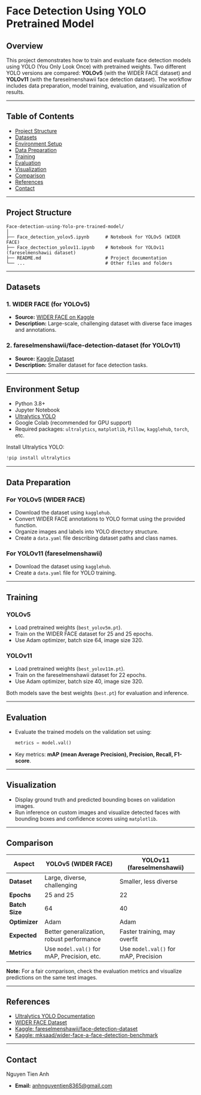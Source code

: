 # Face Detection Using YOLO Pretrained Model

## Overview

This project demonstrates how to train and evaluate face detection models using YOLO (You Only Look Once) with pretrained weights. Two different YOLO versions are compared: **YOLOv5** (with the WIDER FACE dataset) and **YOLOv11** (with the fareselmenshawii face detection dataset). The workflow includes data preparation, model training, evaluation, and visualization of results.

---

## Table of Contents

- [Project Structure](#project-structure)
- [Datasets](#datasets)
- [Environment Setup](#environment-setup)
- [Data Preparation](#data-preparation)
- [Training](#training)
- [Evaluation](#evaluation)
- [Visualization](#visualization)
- [Comparison](#comparison)
- [References](#references)
- [Contact](#contact)

---

## Project Structure

```
Face-detection-using-Yolo-pre-trained-model/
│
├── Face_detection_yolov5.ipynb      # Notebook for YOLOv5 (WIDER FACE)
├── Face_dectection_yolov11.ipynb    # Notebook for YOLOv11 (fareselmenshawii dataset)
├── README.md                        # Project documentation
└── ...                              # Other files and folders
```

---

## Datasets

### 1. WIDER FACE (for YOLOv5)
- **Source:** [WIDER FACE on Kaggle](https://www.kaggle.com/datasets/mksaad/wider-face-a-face-detection-benchmark)
- **Description:** Large-scale, challenging dataset with diverse face images and annotations.

### 2. fareselmenshawii/face-detection-dataset (for YOLOv11)
- **Source:** [Kaggle Dataset](https://www.kaggle.com/datasets/fareselmenshawii/face-detection-dataset)
- **Description:** Smaller dataset for face detection tasks.

---

## Environment Setup

- Python 3.8+
- Jupyter Notebook
- [Ultralytics YOLO](https://github.com/ultralytics/ultralytics)
- Google Colab (recommended for GPU support)
- Required packages: `ultralytics`, `matplotlib`, `Pillow`, `kagglehub`, `torch`, etc.

Install Ultralytics YOLO:
```python
!pip install ultralytics
```

---

## Data Preparation

### For YOLOv5 (WIDER FACE)
- Download the dataset using `kagglehub`.
- Convert WIDER FACE annotations to YOLO format using the provided function.
- Organize images and labels into YOLO directory structure.
- Create a `data.yaml` file describing dataset paths and class names.

### For YOLOv11 (fareselmenshawii)
- Download the dataset using `kagglehub`.
- Create a `data.yaml` file for YOLO training.

---

## Training

### YOLOv5
- Load pretrained weights (`best_yolov5m.pt`).
- Train on the WIDER FACE dataset for 25 and 25 epochs.
- Use Adam optimizer, batch size 64, image size 320.

### YOLOv11
- Load pretrained weights (`best_yolov11m.pt`).
- Train on the fareselmenshawii dataset for 22 epochs.
- Use Adam optimizer, batch size 40, image size 320.

Both models save the best weights (`best.pt`) for evaluation and inference.

---

## Evaluation

- Evaluate the trained models on the validation set using:
  ```python
  metrics = model.val()
  ```
- Key metrics: **mAP (mean Average Precision), Precision, Recall, F1-score**.

---

## Visualization

- Display ground truth and predicted bounding boxes on validation images.
- Run inference on custom images and visualize detected faces with bounding boxes and confidence scores using `matplotlib`.

---

## Comparison

| Aspect         | YOLOv5 (WIDER FACE)                        | YOLOv11 (fareselmenshawii)           |
|----------------|--------------------------------------------|--------------------------------------|
| **Dataset**    | Large, diverse, challenging                | Smaller, less diverse                |
| **Epochs**     | 25 and 25                                  | 22                                   |
| **Batch Size** | 64                                         | 40                                   |
| **Optimizer**  | Adam                                       | Adam                                 |
| **Expected**   | Better generalization, robust performance  | Faster training, may overfit         |
| **Metrics**    | Use `model.val()` for mAP, Precision, etc. | Use `model.val()` for mAP, Precision |

**Note:** For a fair comparison, check the evaluation metrics and visualize predictions on the same test images.

---

## References

- [Ultralytics YOLO Documentation](https://docs.ultralytics.com/)
- [WIDER FACE Dataset](http://shuoyang1213.me/WIDERFACE/)
- [Kaggle: fareselmenshawii/face-detection-dataset](https://www.kaggle.com/datasets/fareselmenshawii/face-detection-dataset)
- [Kaggle: mksaad/wider-face-a-face-detection-benchmark](https://www.kaggle.com/datasets/mksaad/wider-face-a-face-detection-benchmark)

---

## Contact

Nguyen Tien Anh
- **Email:** anhnguyentien8365@gmail.com
